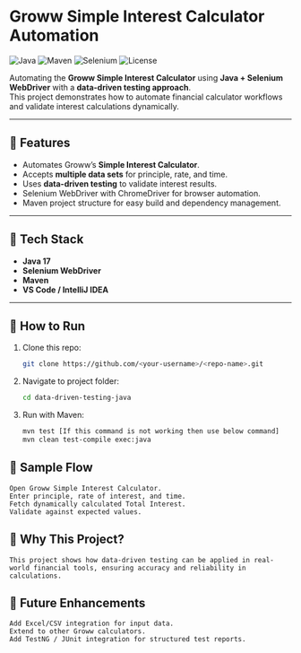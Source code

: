 # Groww Simple Interest Calculator Automation

![Java](https://img.shields.io/badge/Java-17-orange)
![Maven](https://img.shields.io/badge/Maven-Build-blue)
![Selenium](https://img.shields.io/badge/Selenium-Automation-brightgreen)
![License](https://img.shields.io/badge/License-MIT-lightgrey)

Automating the **Groww Simple Interest Calculator** using **Java + Selenium WebDriver** with a **data-driven testing approach**.  
This project demonstrates how to automate financial calculator workflows and validate interest calculations dynamically.

---

## 🔹 Features
- Automates Groww’s **Simple Interest Calculator**.
- Accepts **multiple data sets** for principle, rate, and time.
- Uses **data-driven testing** to validate interest results.
- Selenium WebDriver with ChromeDriver for browser automation.
- Maven project structure for easy build and dependency management.

---

## 🔹 Tech Stack
- **Java 17**
- **Selenium WebDriver**
- **Maven**
- **VS Code / IntelliJ IDEA**

---

## 🔹 How to Run
1. Clone this repo:
   ```bash
   git clone https://github.com/<your-username>/<repo-name>.git

2. Navigate to project folder:
    ```bash
    cd data-driven-testing-java

3. Run with Maven:
    ```bash
    mvn test [If this command is not working then use below command]
    mvn clean test-compile exec:java


## 🔹 Sample Flow
    Open Groww Simple Interest Calculator.
    Enter principle, rate of interest, and time.
    Fetch dynamically calculated Total Interest.
    Validate against expected values.

## 🔹 Why This Project?
    This project shows how data-driven testing can be applied in real-world financial tools, ensuring accuracy and reliability in calculations.

## 🔹 Future Enhancements
    Add Excel/CSV integration for input data.
    Extend to other Groww calculators.
    Add TestNG / JUnit integration for structured test reports.